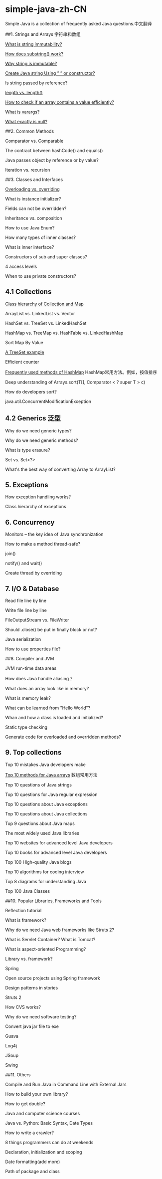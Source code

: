# simple-java-zh-CN
Simple Java is a collection of frequently asked Java questions.中文翻译

##1. Strings and Arrays 字符串和数组

[What is string immutability?](https://github.com/Yixiaohan/simple-java-zh-CN/blob/master/content/Diagram%20to%20show%20Java%20String%E2%80%99s%20Immutability.md)

[How does substring() work?](https://github.com/Yixiaohan/simple-java-zh-CN/blob/master/content/The%20substring()%20Method%20in%20JDK%206%20and%20JDK%207.md)

[Why string is immutable?](https://github.com/Yixiaohan/simple-java-zh-CN/blob/master/content/Why%20string%20is%20immutable%20.md)

[Create Java string Using ” ” or constructor?](https://github.com/Yixiaohan/simple-java-zh-CN/blob/master/content/Create%20Java%20String%20Using%20%E2%80%9D%20%E2%80%9D%20or%20Constructor%3F.md)

Is string passed by reference?

[length vs. length()](https://github.com/Yixiaohan/simple-java-zh-CN/blob/master/content/Start%20from%20length%20%26%20length()%20in%20Java.md)

[How to check if an array contains a value efficiently?](https://github.com/Yixiaohan/simple-java-zh-CN/blob/master/content/How%20to%20Check%20if%20an%20Array%20Contains%20a%20Value%20in%20Java%20Efficiently%3F.md)

[What is varargs?](https://github.com/Yixiaohan/simple-java-zh-CN/blob/master/content/Java%20Varargs%20Examples%20Java.md)

[What exactly is null?](https://github.com/Yixiaohan/simple-java-zh-CN/blob/master/content/What%20exactly%20is%20null%20in%20Java%3F.md)

##2. Common Methods

Comparator vs. Comparable

The contract between hashCode() and equals()

Java passes object by reference or by value?

Iteration vs. recursion

##3. Classes and Interfaces

[Overloading vs. overriding](https://github.com/Yixiaohan/simple-java-zh-CN/blob/master/content/Overriding%20vs.%20Overloading%20in%20Java.md)

What is instance initializer?

Fields can not be overridden?

Inheritance vs. composition

How to use Java Enum?

How many types of inner classes?

What is inner interface?

Constructors of sub and super classes?

4 access levels

When to use private constructors?

## 4.1 Collections

[Class hierarchy of Collection and Map](https://github.com/Yixiaohan/simple-java-zh-CN/blob/master/content/The%20Interface%20and%20Class%20Hierarchy%20Diagram%20of%20Java%20Collections%20.md)

ArrayList vs. LinkedList vs. Vector

HashSet vs. TreeSet vs. LinkedHashSet

HashMap vs. TreeMap vs. HashTable vs. LinkedHashMap

Sort Map By Value

[A TreeSet example](https://github.com/Yixiaohan/simple-java-zh-CN/blob/master/content/A%20simple%20TreeSet%20example.md)

Efficient counter

[Frequently used methods of HashMap](https://github.com/Yixiaohan/simple-java-zh-CN/blob/master/content/Frequently%20Used%20Methods%20of%20Java%20HashMap.md) HashMap常用方法。例如，按值排序

Deep understanding of Arrays.sort(T[], Comparator < ? super T > c)

How do developers sort?

java.util.ConcurrentModificationException

## 4.2 Generics 泛型

Why do we need generic types?

Why do we need generic methods?

What is type erasure?

Set vs. Set<?>

What's the best way of converting Array to ArrayList?

## 5. Exceptions

How exception handling works?

Class hierarchy of exceptions


## 6. Concurrency

Monitors – the key idea of Java synchronization

How to make a method thread-safe?

join()

notify() and wait()

Create thread by overriding

## 7. I/O & Database

Read file line by line

Write file line by line

FileOutputStream vs. FileWriter

Should .close() be put in finally block or not?

Java serialization

How to use properties file?

##8. Compiler and JVM

JVM run-time data areas

How does Java handle aliasing？

What does an array look like in memory?

What is memory leak?

What can be learned from "Hello World"?

Whan and how a class is loaded and initialized?

Static type checking

Generate code for overloaded and overridden methods?

## 9. Top collections

Top 10 mistakes Java developers make

[Top 10 methods for Java arrays](https://github.com/Yixiaohan/simple-java-zh-CN/blob/master/content/Top%2010%20Methods%20for%20Java%20Arrays.md) 数组常用方法

Top 10 questions of Java strings

Top 10 questions for Java regular expression

Top 10 questions about Java exceptions

Top 10 questions about Java collections

Top 9 questions about Java maps

The most widely used Java libraries

Top 10 websites for advanced level Java developers

Top 10 books for advanced level Java developers

Top 100 High-quality Java blogs

Top 10 algorithms for coding interview

Top 8 diagrams for understanding Java 

Top 100 Java Classes


##10. Popular Libraries, Frameworks and Tools

Reflection tutorial

What is framework?

Why do we need Java web frameworks like Struts 2?

What is Servlet Container? What is Tomcat?

What is aspect-oriented Programming?

Library vs. framework?

Spring

Open source projects using Spring framework

Design patterns in stories

Struts 2

How CVS works?

Why do we need software testing?

Convert java jar file to exe

Guava

Log4j

JSoup

Swing

##11. Others

Compile and Run Java in Command Line with External Jars

How to build your own library?

How to get double?

Java and computer science courses

Java vs. Python: Basic Syntax, Date Types

How to write a crawler?

8 things programmers can do at weekends

Declaration, initialization and scoping

Date formatting(add more)

Path of package and class

